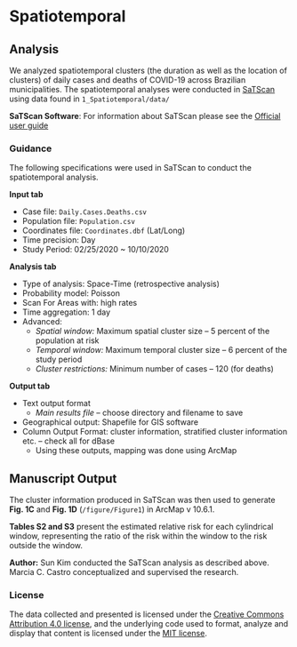 # Spatiotemporal

## Analysis
We analyzed  spatiotemporal clusters (the duration as well as the location of clusters) of daily cases and deaths of COVID-19 across Brazilian municipalities. The spatiotemporal analyses were conducted in [SaTScan](https://www.satscan.org/) using data found in `1_Spatiotemporal/data/`

__SaTScan Software__: For information about SaTScan please see the [Official user guide](https://www.satscan.org/cgi-bin/satscan/register.pl/SaTScan_Users_Guide.pdf?todo=process_userguide_download) 

### Guidance
The following specifications were used in SaTScan to conduct the spatiotemporal analysis.


__Input tab__  
* Case file: `Daily.Cases.Deaths.csv`  
* Population file: `Population.csv` 
* Coordinates file: `Coordinates.dbf` (Lat/Long)  
* Time precision: Day  
* Study Period: 02/25/2020 ~ 10/10/2020  

__Analysis tab__  
* Type of analysis: Space-Time (retrospective analysis)  
* Probability model: Poisson  
* Scan For Areas with: high rates
* Time aggregation: 1 day
* Advanced:  
    * _Spatial window:_ Maximum spatial cluster size – 5 percent of the population at risk
    * _Temporal window:_ Maximum temporal cluster size – 6 percent of the study period
    * _Cluster restrictions:_ Minimum number of cases – 120 (for deaths)

__Output tab__  
* Text output format  
    * _Main results file_ – choose directory and filename to save  
* Geographical output: Shapefile for GIS software  
* Column Output Format: cluster information, stratified cluster information etc. – check all for dBase  
    * Using these outputs, mapping was done using ArcMap


## Manuscript Output
The cluster information produced in SaTScan was then used to generate __Fig. 1C__ and __Fig. 1D__ (`/figure/Figure1`) in ArcMap v 10.6.1.

__Tables S2 and S3__ present the estimated relative risk for each cylindrical window, representing the ratio of the risk within the window to the risk outside the window.

__Author:__ Sun Kim conducted the SaTScan analysis as described above. Marcia C. Castro conceptualized and supervised the research.

### License
The data collected and presented is licensed under the [Creative Commons Attribution 4.0 license](https://creativecommons.org/licenses/by/4.0/), and the underlying code used to format, analyze and display that content is licensed under the [MIT license](http://opensource.org/licenses/mit-license.php).